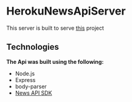 # HerokuNewsApiServer

This server is built to serve [this](https://github.com/shittu33/ResponsiveNewsApp) project

## Technologies

**The Api was built using the following:**
* Node.js
* Express
* body-parser
* [News API SDK](https://newsapi.org)
